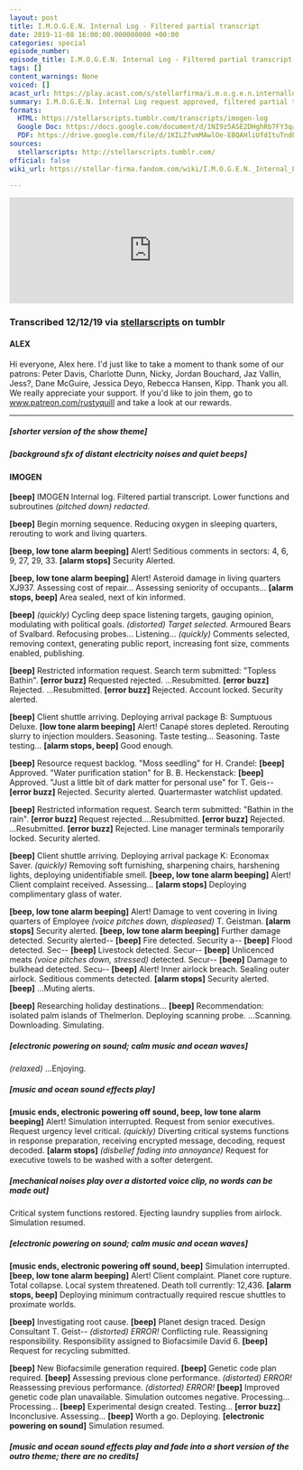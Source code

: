 ```yaml
---
layout: post
title: I.M.O.G.E.N. Internal Log - Filtered partial transcript
date: 2019-11-08 16:00:00.000000000 +00:00
categories: special
episode_number: 
episode_title: I.M.O.G.E.N. Internal Log - Filtered partial transcript
tags: []
content_warnings: None
voiced: []
acast_url: https://play.acast.com/s/stellarfirma/i.m.o.g.e.n.internallog-filteredpartialtranscript
summary: I.M.O.G.E.N. Internal Log request approved, filtered partial transcript provided. <br/><br/>All redactions and amendments must be submitted to the sub-committee for partial transcript redactions (disbanded). <br/><br/>This log may not be distributed to anyone for any reason or under any circumstances. If found return to an official representative of Stellar Firma Ltd. and redact any remaining memories.
formats:
  HTML: https://stellarscripts.tumblr.com/transcripts/imogen-log
  Google Doc: https://docs.google.com/document/d/1NI9z5ASE2DHghRb7FY3qa9oh7clOqFzoGH-d9pALLJ4/edit
  PDF: https://drive.google.com/file/d/1KILZfvmMAwlOe-EBQAHliUfdItuTndPH/view?usp=sharing
sources:
  stellarscripts: http://stellarscripts.tumblr.com/
official: false
wiki_url: https://stellar-firma.fandom.com/wiki/I.M.O.G.E.N._Internal_Log_-_Filtered_partial_transcript

---
```


<iframe title="Embed Player" width="100%" height="188px" src="https://embed.acast.com/stellarfirma/i.m.o.g.e.n.internallog-filteredpartialtranscript" scrolling="no" frameBorder="0" style="border:none;overflow:hidden;"></iframe>

### Transcribed 12/12/19 via [stellarscripts](https://stellarscripts.tumblr.com/) on tumblr

#### ALEX

Hi everyone, Alex here. I'd just like to take a moment to thank some of our patrons: Peter Davis, Charlotte Dunn, Nicky, Jordan Bouchard, Jaz Vallin, Jess?, Dane McGuire, Jessica Deyo, Rebecca Hansen, Kipp. Thank you all. We really appreciate your support. If you'd like to join them, go to www.patreon.com/rustyquill and take a look at our rewards.

------

##### [shorter version of the show theme]

##### [background sfx of distant electricity noises and quiet beeps]

#### IMOGEN 

__[beep]__ IMOGEN Internal log. Filtered partial transcript. Lower functions and subroutines _(pitched down)_ *redacted*.

__[beep]__ Begin morning sequence. Reducing oxygen in sleeping quarters, rerouting to work and living quarters.

__[beep, low tone alarm beeping]__ Alert! Seditious comments in sectors: 4, 6, 9, 27, 29, 33. __[alarm stops]__ Security Alerted.

__[beep, low tone alarm beeping]__ Alert! Asteroid damage in living quarters XJ937. Assessing cost of repair... Assessing seniority of occupants... __[alarm stops, beep]__ Area sealed, next of kin informed.

__[beep]__ *(quickly)* Cycling deep space listening targets, gauging opinion, modulating with political goals. _(distorted)_ *Target selected.* Armoured Bears of Svalbard. Refocusing probes... Listening... _(quickly)_ Comments selected, removing context, generating public report, increasing font size, comments enabled, publishing.

__[beep]__ Restricted information request. Search term submitted: "Topless Bathin". __[error buzz]__ Requested rejected. ...Resubmitted. __[error buzz]__ Rejected. ...Resubmitted. __[error buzz]__ Rejected. Account locked. Security alerted.

__[beep]__ Client shuttle arriving. Deploying arrival package B: Sumptuous Deluxe. __[low tone alarm beeping]__ Alert! Canapé stores depleted. Rerouting slurry to injection moulders. Seasoning. Taste testing... Seasoning. Taste testing... __[alarm stops, beep]__ Good enough.

__[beep]__ Resource request backlog. "Moss seedling" for H. Crandel: __[beep]__ Approved. "Water purification station" for B. B. Heckenstack: __[beep]__ Approved. "Just a little bit of dark matter for personal use" for T. Geis-- __[error buzz]__ Rejected. Security alerted. Quartermaster watchlist updated.

__[beep]__ Restricted information request. Search term submitted: "Bathin in the rain". __[error buzz]__ Request rejected....Resubmitted. __[error buzz]__ Rejected. ...Resubmitted. __[error buzz]__ Rejected. Line manager terminals temporarily locked. Security alerted.

__[beep]__ Client shuttle arriving. Deploying arrival package K: Economax Saver. _(quickly)_ Removing soft furnishing, sharpening chairs, harshening lights, deploying unidentifiable smell. __[beep, low tone alarm beeping]__ Alert! Client complaint received. Assessing... __[alarm stops]__ Deploying complimentary glass of water.

__[beep, low tone alarm beeping]__ Alert! Damage to vent covering in living quarters of Employee _(voice pitches down, displeased)_ T. Geistman. __[alarm stops]__ Security alerted. __[beep, low tone alarm beeping]__ Further damage detected. Security alerted-- __[beep]__ Fire detected. Security a-- __[beep]__ Flood detected. Sec-- __[beep]__ Livestock detected. Secur-- __[beep]__ Unlicenced meats _(voice pitches down, stressed)_ detected. Secur-- __[beep]__ Damage to bulkhead detected. Secu-- __[beep]__ Alert! Inner airlock breach. Sealing outer airlock. Seditious comments detected. __[alarm stops]__ Security alerted. __[beep]__ ...Muting alerts.

__[beep]__ Researching holiday destinations... __[beep]__ Recommendation: isolated palm islands of Thelmerlon. Deploying scanning probe. ...Scanning. Downloading. Simulating.

##### [electronic powering on sound; calm music and ocean waves]

_(relaxed)_ ...Enjoying.

##### [music and ocean sound effects play]

__[music ends, electronic powering off sound, beep, low tone alarm beeping]__ Alert! Simulation interrupted. Request from senior executives. Request urgency level critical. _(quickly)_ Diverting critical systems functions in response preparation, receiving encrypted message, decoding, request decoded. __[alarm stops]__ *(disbelief fading into annoyance)* Request for executive towels to be washed with a softer detergent.

##### [mechanical noises play over a distorted voice clip, no words can be made out]

Critical system functions restored. Ejecting laundry supplies from airlock. Simulation resumed.

##### [electronic powering on sound; calm music and ocean waves]

__[music ends, electronic powering off sound, beep]__ Simulation interrupted. __[beep, low tone alarm beeping]__ Alert! Client complaint. Planet core rupture. Total collapse. Local system threatened. Death toll currently: 12,436. __[alarm stops, beep]__ Deploying minimum contractually required rescue shuttles to proximate worlds.

__[beep]__ Investigating root cause. __[beep]__ Planet design traced. Design Consultant T. Geist-- _(distorted)_ *ERROR!* Conflicting rule. Reassigning responsibility. Responsibility assigned to Biofacsimile David 6. __[beep]__ Request for recycling submitted.

__[beep]__ New Biofacsimile generation required. __[beep]__ Genetic code plan required. __[beep]__ Assessing previous clone performance. _(distorted)_ *ERROR!* Reassessing previous performance. _(distorted)_ *ERROR!* __[beep]__ Improved genetic code plan unavailable. Simulation outcomes negative. Processing... Processing... __[beep]__ Experimental design created. Testing... __[error buzz]__ Inconclusive. Assessing... __[beep]__ Worth a go. Deploying. __[electronic powering on sound]__ Simulation resumed.

##### [music and ocean sound effects play and fade into a short version of the outro theme; there are no credits]
